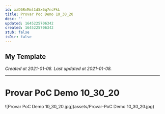 ```yaml
---
id: xaD5RnMml1dSx6q7ncPkL
title: Provar Poc Demo 10_30_20
desc: ''
updated: 1645225706342
created: 1645225706342
stub: false
isDir: false
---
```

My Template
---

_Created at 2021-01-08._
_Last updated at 2021-01-08._




---

# Provar PoC Demo 10_30_20


![Provar PoC Demo 10_30_20.jpg](assets/Provar-PoC Demo 10_30_20.jpg)

